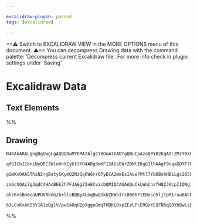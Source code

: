 ```yaml
---

excalidraw-plugin: parsed
tags: [excalidraw]

---
```

==⚠  Switch to EXCALIDRAW VIEW in the MORE OPTIONS menu of this document. ⚠== You can decompress Drawing data with the command palette: 'Decompress current Excalidraw file'. For more info check in plugin settings under 'Saving'


# Excalidraw Data

## Text Elements
%%
## Drawing
```compressed-json
N4KAkARALgngDgUwgLgAQQQDwMYEMA2AlgCYBOuA7hADTgQBuCpAzoQPYB2KqATLZMzYBXUtiRoIACyhQ4zZAHoFAc0JRJQgEYA6bGwC2CgF7N6hbEcK4OCtptbErHALRY8RMpWdx8Q1TdIEfARcZgRmBShcZQUebQAObQBmGjoghH0EDihmbgBtcDBQMBKIEm4IAEUAEQBhCmxqgA1c/lLYRAqoLChUkshMbgAWAE42yBhuAFYp7QB2IZ4ARni5

qfGIChJ1bniNyQRCZWluHnXCyGtlYO4ABg3mKFI2AGsEWrZ8NlIKgGIlhAAgF9UqaXDYF7KZ5CDjED5fH4SJ7WZhwXCBbIgyAAM0I+HwAGVYDcJIIPFiII9nm8AOrbSSnB5PV4IIkwEnoMnlDbQ44ccK5NBLDZsNHYNSTIW3e4XCBQ4RwACSxEFqDyAF0NtjyJlldwOEJ8RtCLCsBVcLcKdDYfzmKqDUbZWEEMRuEskrceHMRiMkosNowWOwuGgk

gGmKxOAA5ThiN2+gBstySKymQ2NzGq6W6rrQTyECA2mmEsIAosFMtl7Yb8BshHBiLgc265kkRgmE0seEkkjxbnMNkQOC99TXB2wIS7uNiCGENt1ML0JFbKAAVHoVCnYzhQAmEIziXgy/oQbfZABiuH0eMlqHOJ4XUAAgkRlCH0MFsb1w6QoOYCC+RzvtAooUno2S4CaTB6mgDq1rK3xHCaBDroum4bLgQhQGwABK4T7oe+aFrKQ4IAAEocxxLqgS

zaGchQAL7gJqdC4HAcBEk2h7FJA6gZIeECvicbQMIQCAUAAQuCkLWnCnzfH82JKcpIIQNgIgYlAirdPoRLUu88mIug/yAqZqnqaQmnaRkUkQvKMJyQiXTkBwqLolk36FGpGkedZ+jnnihLEgJXKuiJFlWTpeksnSxA7GgfBeRFvlRcybxshylKfNySU+dkfk4cIfICm64V5VpOkAPJihKbrSmVlkpRk547pe174Le96QMl+U6S12R7gepzHt15V+

ahz6vsBn6eaUPUVRknG/k+llsBQBy4LmqBwQ1kUZKWsIrc860hFtEDosd5ljTpR1rau8ACbJqnMNgzz4k03AjGcIkvW9+AAJrDPEswLMsqxdRARhsAY3A8ZA9AEAWbqMbtTX6IVDm2qqEBPSJUIkINh59njpAE90cDTCTJAALJsMQCAHbgmjBFtM74HOXn445CloHDEASZ8Z2kMoYIABTLAOvBLJLEvUKgtzaFMACUFJ4cohrohUwti929y8B6cu

63LCvKxAKO5Y1A1pQg1V/pw1aOqU2pXggeGmqTHDKLDspZEzLPcERGzYEQFN5qQBYbBwLsB+HxEnsIUCkTHBbm6UdgAFYINgOQElHcC0/TjPM1OaBsxzpTgn+jCrtD+Dew+D0VGEwTZ8GYFCI8Bj3Z0sFjiRE5vKzs5x6U+ChM+rfV7Xo74ox4AMfwp54uEsNMQxQA==
```
%%